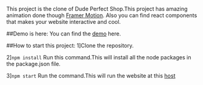 This project is the clone of Dude Perfect Shop.This project has amazing animation done though [Framer Motion](https://www.framer.com/motion/).
Also you can find react components that makes your website interactive and cool.

##Demo is here:
You can find the [demo](https://dp-shop-jsc.netlify.app) here.

##How to start this project:
1]Clone the repository.

2]`npm install`
Run this command.This will install all the node packages in the package.json file.

3]`npm start`
Run the command.This will run the website at this [host](http://localhost:3000)
